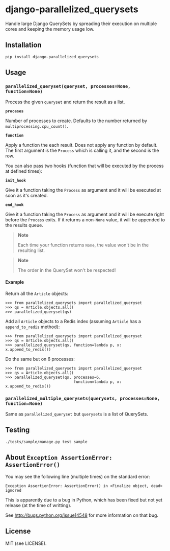 # django-parallelized_querysets

Handle large Django QuerySets by spreading their execution on multiple cores
and keeping the memory usage low.


## Installation

    pip install django-parallelized_querysets


## Usage

### `parallelized_queryset(queryset, processes=None, function=None)`

Process the given `queryset` and return the result as a list.

**`proceses`**

Number of processes to create. Defaults to the number returned by
`multiprocessing.cpu_count()`.

**`function`**

Apply a function the each result. Does not apply any function by default.
The first argument is the `Process` which is calling it, and the second is the
row.

You can also pass two hooks (function that will be executed by the process at
defined times):

**`init_hook`**

Give it a function taking the `Process` as argument and it will be executed at
soon as it's created.

**`end_hook`**

Give it a function taking the `Process` as argument and it will be execute right
before the `Process` exits. If it returns a non-`None` value, it will be
appended to the results queue.

> **Note**
> 
> Each time your function returns `None`, the value won't be in the resulting
> list.


> **Note**
> 
> The order in the QuerySet won't be respected!

#### Example

Return all the `Article` objects:

    >>> from parallelized_querysets import parallelized_queryset
    >>> qs = Article.objects.all()
    >>> parallelized_queryset(qs)

Add all `Article` objects to a Redis index (assuming `Article` has
a `append_to_redis` method):

    >>> from parallelized_querysets import parallelized_queryset
    >>> qs = Article.objects.all()
    >>> parallelized_queryset(qs, function=lambda p, x: x.append_to_redis())


Do the same but on 6 processes:

    >>> from parallelized_querysets import parallelized_queryset
    >>> qs = Article.objects.all()
    >>> parallelized_queryset(qs, processes=6,
                                  function=lambda p, x: x.append_to_redis())


### `parallelized_multiple_querysets(querysets, processes=None, function=None)`

Same as `parallelized_queryset` but `querysets` is a list of QuerySets.


## Testing

    ./tests/sample/manage.py test sample


## About `Exception AssertionError: AssertionError()`

You may see the following line (multiple times) on the standard error:

    Exception AssertionError: AssertionError() in <Finalize object, dead> ignored

This is apparently due to a bug in Python, which has been fixed but not yet
release (at the time of writting).

See http://bugs.python.org/issue14548 for more information on that bug.

## License

MIT (see LICENSE).
